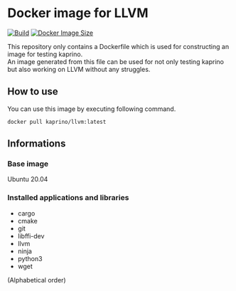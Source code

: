 # Docker image for LLVM

[![Build](https://github.com/kaprino-lang/llvm/workflows/Build/badge.svg)](https://github.com/kaprino-lang/llvm/actions)
[![Docker Image Size](https://img.shields.io/docker/image-size/kaprino/llvm)](https://hub.docker.com/r/kaprino/llvm)

This repository only contains a Dockerfile which is used for constructing an image for testing kaprino.  
An image generated from this file can be used for not only testing kaprino but also working on LLVM without any struggles.

## How to use

You can use this image by executing following command.

```
docker pull kaprino/llvm:latest
```

## Informations

### Base image

Ubuntu 20.04

### Installed applications and libraries

- cargo
- cmake
- git
- libffi-dev
- llvm
- ninja
- python3
- wget

(Alphabetical order)
